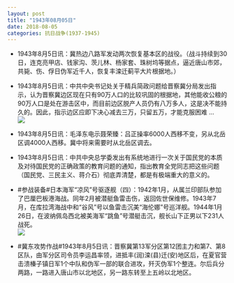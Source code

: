 ```yaml
---
layout: post
title: "1943年08月05日"
date: 2018-08-05
categories: 抗日战争(1937-1945)
---
```


<meta name="referrer" content="no-referrer" />

- 1943年8月5日讯：冀热边八路军发动两次恢复基本区的战役。（战斗持续到30日，连克亮甲店、钱家沟、茨儿林、杨家套、珠树坞等据点，逼近唐山市郊，共毙、伤、俘日伪军近千人，恢复丰滦迁蓟平大片根据地。） 

- 1943年8月5日讯：中共中央书记处关于精兵简政问题给晋察冀分局发出指示，认为晋察冀边区现在只有90万人口的比较巩固的根据地，其他能收公粮的90万人口是处在游击区中，而目前边区脱产人员仍有八万多人，这是决不能持久的。因此，指示边区应即下决心减去三万，只留五万，才能克服困难 ... <br/><img src="https://wx3.sinaimg.cn/large/aca367d8ly1ftz2s298mxj20c80ay0su.jpg" />

- 1943年8月5日讯：毛泽东电示聂荣臻：吕正操率6000人西移不变，另从北岳区调4000人西移。冀中将来需要时从北岳区调去。 

- 1943年8月5日讯：中共中央总学委发出有系统地进行一次关于国民党的本质及对待国民党的正确政策的教育问题的通知，指出教育全党同志把这些问题（国民党、三民主义、蒋介石）彻底弄清楚，都是有极端重大的意义的。 

- #参战装备#日本海军“凉风”号驱逐舰（四）：1942年1月，从属兰印部队参加了巴厘巴板港海战。同年2月被潜艇鱼雷击伤，返回佐世保维修。1943年7月，在库拉湾海战中和“谷风”号以鱼雷击沉美“海伦娜”号巡洋舰。1944年1月26日，在波纳佩岛西北被美海军“跳鱼”号潜艇击沉，舰长山下正男以下231人战死。 <br/><img src="https://wx3.sinaimg.cn/large/aca367d8ly1ftylfy99xhj20go0k6wku.jpg" />

- #冀东攻势作战#1943年8月5日讯：晋察冀第13军分区第12团主力和第7、第8区队，由军分区司令员李运昌率领，进抵丰(润)滦(县)迁(安)地区后，在夏官营击溃榛子镇日军1个中队和伪军一部的联合进攻，歼灭伪军1个整连。尔后兵分两路，一路进入唐山市以北地区，另一路东转至上五岭以北地区。 

